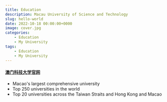 ```yaml
---
title: Education
description: Macau University of Science and Technology
slug: hello-world
date: 2022-10-18 00:00:00+0000
image: cover.jpg
categories:
    - Education
    - My University
tags:
    - Education
    - My University
---
```


#### [澳门科技大学官网](https://www.must.edu.mo/)

- Macao's largest comprehensive university
- Top 250 universities in the world
- Top 20 universities across the Taiwan Straits and Hong Kong and Macao